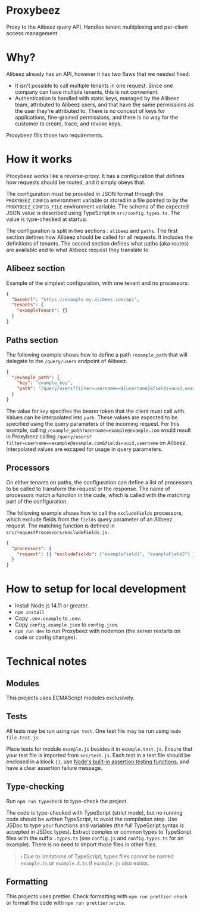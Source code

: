 # Proxybeez

Proxy to the Alibeez query API. Handles tenant multiplexing and per-client
access management.

# Why?

Alibeez already has an API, however it has two flaws that we needed fixed:

- It isn't possible to call multiple tenants in one request. Since one company
  can have multiple tenants, this is not convenient.
- Authentication is handled with static keys, managed by the Alibeez team,
  attributed to Alibeez users, and that have the same permissions as the user
  they're attributed to. There is no concept of keys for applications,
  fine-grained permissions, and there is no way for the customer to create,
  trace, and revoke keys.

Proxybeez fills those two requirements.

# How it works

Proxybeez works like a reverse-proxy. It has a configuration that defines how
requests should be routed, and it simply obeys that.

The configuration must be provided in JSON format through the `PROXYBEEZ_CONFIG`
environment variable or stored in a file pointed to by the
`PROXYBEEZ_CONFIG_FILE` environment variable. The schema of the expected JSON
value is described using TypeScript in `src/config.types.ts`. The value is
type-checked at startup.

The configuration is split in two sections : `alibeez` and `paths`. The first
section defines how Alibeez should be called for all requests. It includes the
definitions of tenants. The second section defines what paths (aka routes) are
available and to what Alibeez request they translate to.

## Alibeez section

Example of the simplest configuration, with one tenant and no processors:

```json
{
  "baseUrl": "https://example.my.alibeez.com/api",
  "tenants": {
    "exampleTenant": {}
  }
}
```

## Paths section

The following example shows how to define a path `/example_path` that will
delegate to the `/query/users` endpoint of Alibeez.

```json
{
  "/example_path": {
    "key": "example_key",
    "path": "/query/users?filter=username==${username}&fields=uuid,username"
  }
}
```

The value for `key` specifies the bearer token that the client must call with.
Values can be interpolated into `path`. These values are expected to be
specified using the query parameters of the incoming request. For this example,
calling `/example_path?username=example@example.com` would result in Proxybeez
calling `/query/users?filter=username==example@example.com&fields=uuid,username`
on Alibeez. Interpolated values are escaped for usage in query parameters.

## Processors

On either tenants on paths, the configuration can define a list of processors to
be called to transform the request or the response. The name of processors match
a function in the code, which is called with the matching part of the
configuration.

The following example shows how to call the `excludeFields` processors, which
exclude fields from the `fields` query parameter of an Alibeez request. The
matching function is defined in `src/requestProcessors/excludeFields.js`.

```json
{
  "processors": {
    "request": [{ "excludeFields": ["exampleField1", "exampleField2"] }]
  }
}
```

# How to setup for local development

- Install Node.js 14.11 or greater.
- `npm install`
- Copy `.env.example` to `.env`.
- Copy `config.example.json` to `config.json`.
- `npm run dev` to run Proxybeez with nodemon (the server restarts on code or
  config changes).

# Technical notes

## Modules

This projects uses ECMAScript modules exclusively.

## Tests

All tests may be run using `npm test`. One test file may be run using `node
file.test.js`.

Place tests for module `example.js` besides it in `example.test.js`. Ensure that
your test file is imported from `src/test.js`. Each test in a test file should
be enclosed in a block `{}`, use [Node's built-in assertion testing
functions](https://nodejs.org/dist/latest-v14.x/docs/api/assert.html), and have
a clear assertion failure message.

## Type-checking

Run `npm run typecheck` to type-check the project.

The code is type-checked with TypeScript (strict mode), but no running code
should be written TypeScript, to avoid the compilation step. Use JSDoc to type
your functions and variables (the full TypeScript syntax is accepted in JSDoc
types). Extract complex or common types to TypeScript files with the suffix
`.types.ts` (see `config.js` and `config.types.ts` for an example). There is no
need to import those files in other files.

> ℹ Due to limitations of TypeScript, types files cannot be named `example.ts`
> or `example.d.ts` if `example.js` also exists.

## Formatting

This projects uses prettier. Check formatting with `npm run prettier:check` or
format the code with `npm run prettier:write`.
